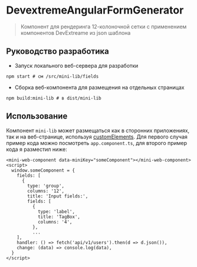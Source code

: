 # DevextremeAngularFormGenerator

> Компонент для рендеринга 12-колоночной сетки с применением компонентов DevExtreame из json шаблона

## Руководство разработика

 - Запуск локального веб-сервера для разработки

  ```
  npm start # см /src/mini-lib/fields
  ```

 - Сборка веб-компонента для размещения на отдельных страницах 

  ```
  npm build:mini-lib # в dist/mini-lib
  ```

## Использование

Компонент `mini-lib` может размещаться как в сторонних приложениях, так и на веб-странице, используя [customElements](https://developer.mozilla.org/en-US/docs/Web/API/Window/customElements). Для первого случая пример кода можно посмотреть `app.component.ts`, для второго пример кода я разместил ниже:

```
<mini-web-component data-miniKey="someComponent"></mini-web-component>
<script>
  window.someComponent = {
    fields: [
      {
        type: 'group',
        columns: '12',
        title: 'Input fields:',
        fields: [
          {
            type: 'label',
            title: 'TagBox',
            columns: '4',
          },
          ...
    ],
    handler: () => fetch('api/v1/users').then(d => d.json()),
    change: (data) => console.log(data),
  }
</script>
```
